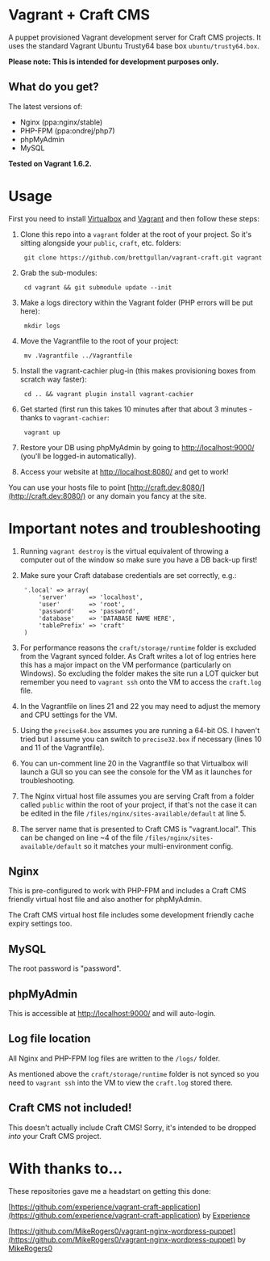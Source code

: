 Vagrant + Craft CMS
===================

A puppet provisioned Vagrant development server for Craft CMS projects. 
It uses the standard Vagrant Ubuntu Trusty64 base box `ubuntu/trusty64.box`.

**Please note: This is intended for development purposes only.**

What do you get?
----------------

The latest versions of:

* Nginx (ppa:nginx/stable)
* PHP-FPM (ppa:ondrej/php7)
* phpMyAdmin
* MySQL

**Tested on Vagrant 1.6.2.**

Usage
=====

First you need to install [Virtualbox](https://www.virtualbox.org/) and [Vagrant](http://www.vagrantup.com/) and then follow these steps:

1. Clone this repo into a `vagrant` folder at the root of your project.  So it's sitting alongside your `public`, `craft`, etc. folders:

		git clone https://github.com/brettgullan/vagrant-craft.git vagrant

2. Grab the sub-modules:

		cd vagrant && git submodule update --init

3. Make a logs directory within the Vagrant folder (PHP errors will be put here):

		mkdir logs

4. Move the Vagrantfile to the root of your project:

		mv .Vagrantfile ../Vagrantfile

5. Install the vagrant-cachier plug-in (this makes provisioning boxes from scratch way faster):

		cd .. && vagrant plugin install vagrant-cachier

6. Get started (first run this takes 10 minutes after that about 3 minutes - thanks to `vagrant-cachier`:

		vagrant up

7. Restore your DB using phpMyAdmin by going to [http://localhost:9000/](http://localhost:9000/) (you'll be logged-in automatically).

8. Access your website at [http://localhost:8080/](http://localhost:8080/) and get to work!

You can use your hosts file to point [http://craft.dev:8080/](http://craft.dev:8080/) or any domain you fancy at the site.

Important notes and troubleshooting
===================================

1. Running `vagrant destroy` is the virtual equivalent of throwing a computer out of the window so make sure you have a DB back-up first!

2. Make sure your Craft database credentials are set correctly, e.g.:

		'.local' => array(
			'server'      => 'localhost',
			'user'        => 'root',
			'password'    => 'password',
			'database'    => 'DATABASE NAME HERE',
			'tablePrefix' => 'craft'
		)

3. For performance reasons the `craft/storage/runtime` folder is excluded from the Vagrant synced folder.  As Craft writes a lot of log entries here this has a major impact on the VM performance (particularly on Windows).  So excluding the folder makes the site run a LOT quicker but remember you need to `vagrant ssh` onto the VM to access the `craft.log` file.

4. In the Vagrantfile on lines 21 and 22 you may need to adjust the memory and CPU settings for the VM.

5. Using the `precise64.box` assumes you are running a 64-bit OS. I haven't tried but I assume you can switch to `precise32.box` if necessary (lines 10 and 11 of the Vagrantfile).

6. You can un-comment line 20 in the Vagrantfile so that Virtualbox will launch a GUI so you can see the console for the VM as it launches for troubleshooting.

7. The Nginx virtual host file assumes you are serving Craft from a folder called `public` within the root of your project, if that's not the case it can be edited in the file `/files/nginx/sites-available/default` at line 5.

8. The server name that is presented to Craft CMS is "vagrant.local". This can be changed on line ~4 of the file `/files/nginx/sites-available/default` so it matches your multi-environment config.

Nginx
-----

This is pre-configured to work with PHP-FPM and includes a Craft CMS friendly virtual host file and also another for phpMyAdmin.

The Craft CMS virtual host file includes some development friendly cache expiry settings too.

MySQL
-----

The root password is "password".

phpMyAdmin
----------

This is accessible at [http://localhost:9000/](http://localhost:9000/) and will auto-login.

Log file location
-----------------

All Nginx and PHP-FPM log files are written to the `/logs/` folder.

As mentioned above the `craft/storage/runtime` folder is not synced so you need to `vagrant ssh` into the VM to view the `craft.log` stored there.

Craft CMS not included!
-----------------------

This doesn't actually include Craft CMS! Sorry, it's intended to be dropped *into* your Craft CMS project.

With thanks to...
=================

These repositories gave me a headstart on getting this done:

[https://github.com/experience/vagrant-craft-application](https://github.com/experience/vagrant-craft-application) by [Experience](https://github.com/experience)

[https://github.com/MikeRogers0/vagrant-nginx-wordpress-puppet](https://github.com/MikeRogers0/vagrant-nginx-wordpress-puppet) by [MikeRogers0](https://github.com/MikeRogers0)
